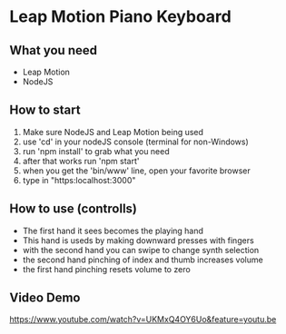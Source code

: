 # Leap Motion Piano Keyboard

## What you need
* Leap Motion
* NodeJS

## How to start
1. Make sure NodeJS and Leap Motion being used
2. use 'cd' in your nodeJS console (terminal for non-Windows)
3. run 'npm install' to grab what you need
4. after that works run 'npm start'
5. when you get the 'bin/www' line, open your favorite browser
6. type in "https:localhost:3000"

## How to use (controlls)
* The first hand it sees becomes the playing hand
* This hand is useds by making downward presses with fingers
* with the second hand you can swipe to change synth selection
* the second hand pinching of index and thumb increases volume
* the first hand pinching resets volume to zero

## Video Demo
https://www.youtube.com/watch?v=UKMxQ4OY6Uo&feature=youtu.be
